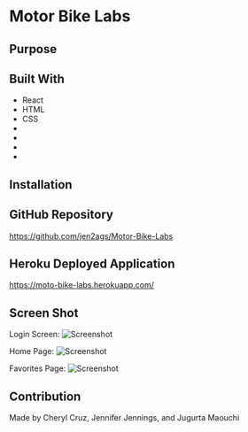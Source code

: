 # Motor Bike Labs


## Purpose


## Built With
* React
* HTML
* CSS
* 
* 
* 
* 

## Installation



## GitHub Repository
https://github.com/jen2ags/Motor-Bike-Labs

## Heroku Deployed Application
https://moto-bike-labs.herokuapp.com/


## Screen Shot
Login Screen:
![Screenshot ]()

Home Page:
![Screenshot ]()

Favorites Page:
![Screenshot ]()

## Contribution
Made by Cheryl Cruz, Jennifer Jennings, and Jugurta Maouchi